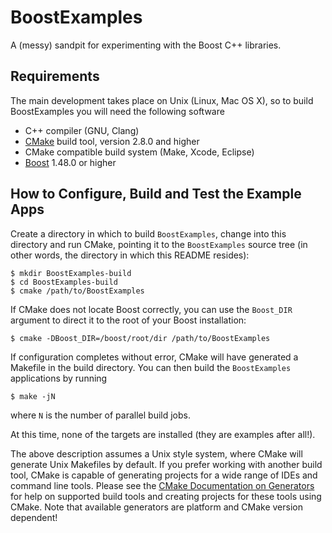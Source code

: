 BoostExamples
=============
A (messy) sandpit for experimenting with the Boost C++ libraries.

Requirements
------------
The main development takes place on Unix (Linux, Mac OS X), so to build
BoostExamples you will need the following software

* C++ compiler (GNU, Clang)
* [CMake](http://www.cmake.org) build tool, version 2.8.0 and higher
* CMake compatible build system (Make, Xcode, Eclipse)
* [Boost](http://www.boost.org) 1.48.0 or higher

How to Configure, Build and Test the Example Apps
-------------------------------------------------
Create a directory in which to build `BoostExamples`, change into
this directory and run CMake, pointing it to the `BoostExamples` source
tree (in other words, the directory in which this README resides):

```shell
$ mkdir BoostExamples-build
$ cd BoostExamples-build
$ cmake /path/to/BoostExamples
```

If CMake does not locate Boost correctly, you can use the `Boost_DIR`
argument to direct it to the root of your Boost installation:

```shell
$ cmake -DBoost_DIR=/boost/root/dir /path/to/BoostExamples
```

If configuration completes without error, CMake will have generated
a Makefile in the build directory. You can then build the
`BoostExamples` applications by running

```shell
$ make -jN
```

where `N` is the number of parallel build jobs. 

At this time, none of the targets are installed (they are examples
after all!).

The above description assumes a Unix style system, where CMake will 
generate Unix Makefiles by default. If you prefer working with another 
build tool, CMake is capable of generating projects for a wide range 
of IDEs and command line tools. Please see the [CMake Documentation on 
Generators](http://cmake.org/cmake/help/v2.8.9/cmake.html#section_Generators) for help on supported build tools and creating projects for
these tools using CMake. Note that available generators are platform and
CMake version dependent!
 

